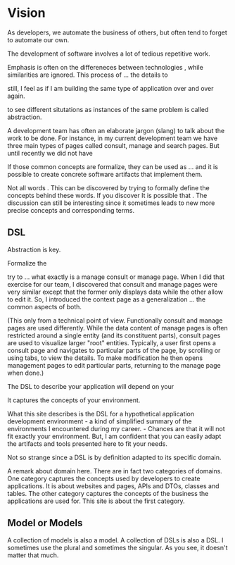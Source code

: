 # Vision

As developers, we automate the business of others, but often tend to forget to automate our own.

The development of software involves a lot of tedious repetitive work.

Emphasis is often on the differeneces between technologies , while similarities are ignored. This process of ... the details to 

still, I feel as if I am building the same type of application over and over again.

to see different situtations as instances of the same problem is called abstraction.

A development team has often an elaborate jargon (slang) to talk about the work to be done. For instance, in my current development team we have three main types of pages called consult, manage and search pages. But until recently we did not have 

If those common concepts are formalize, they can be used as ... and it is possible to create concrete software artifacts that implement them.

Not all words . This can be discovered by trying to formally define the concepts behind these words. If you discover 
It is possible that . The discussion can still be interesting since it sometimes leads to new more precise concepts and corresponding terms.

## DSL

Abstraction is key.

Formalize the 

try to ... what exactly is a manage consult or manage page. When I did that exercise for our team, I discovered that consult and manage pages were very similar except that the former only displays data while the other allow to edit it. So, I introduced the context page as a generalization ... the common aspects of both.

(This only from a technical point of view. Functionally consult and manage pages are used differently. While the data content of manage pages is often restricted around a single entity (and its constituent parts), consult pages are used to visualize larger "root" entities. Typically, a user first opens a consult page and navigates to particular parts of the page, by scrolling or using tabs, to view the details. To make modification he then opens management pages to edit particular parts, returning to the manage page when done.)

The DSL to describe your application will depend on your 

It captures the concepts of your environment.

What this site describes is the DSL for a hypothetical application development environment - a kind of simplified summary of the environments I encountered during my career. - Chances are that it will not fit exactly your environment. But, I am confident that you can easily adapt the artifacts and tools presented here to fit your needs.

Not so strange since a DSL is by definition adapted to its specific domain.

A remark about domain here. There are in fact two categories of domains. 
One category captures the concepts used by developers to create applications. It is about websites and pages, APIs and DTOs, classes and tables. The other category captures the concepts of the business the applications are used for. This site is about the first category.

## Model or Models
A collection of models is also a model. A collection of DSLs is also a DSL. I sometimes use the plural and sometimes the singular. As you see, it doesn't matter that much.